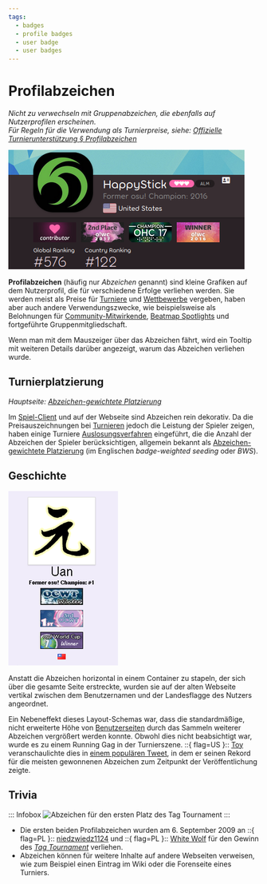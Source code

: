 ```yaml
---
tags:
  - badges
  - profile badges
  - user badge
  - user badges
---
```


# Profilabzeichen

*Nicht zu verwechseln mit Gruppenabzeichen, die ebenfalls auf Nutzerprofilen erscheinen.*\
*Für Regeln für die Verwendung als Turnierpreise, siehe: [Offizielle Turnierunterstützung § Profilabzeichen](/wiki/Tournaments/Official_support#profilabzeichen)*

![Screenshot von den Abzeichen von HappyStick auf der Webseite](img/HappyStick.png "Profilabzeichen werden unter dem Avatar und dem Nutzernamen auf der Webseite angezeigt.")

**Profilabzeichen** (häufig nur *Abzeichen* genannt) sind kleine Grafiken auf dem Nutzerprofil, die für verschiedene Erfolge verliehen werden. Sie werden meist als Preise für [Turniere](/wiki/Tournaments) und [Wettbewerbe](/wiki/Contests) vergeben, haben aber auch andere Verwendungszwecke, wie beispielsweise als Belohnungen für [Community-Mitwirkende](/wiki/People/Community_Contributors), [Beatmap Spotlights](/wiki/Beatmap_Spotlights#rewards) und fortgeführte Gruppenmitgliedschaft.

Wenn man mit dem Mauszeiger über das Abzeichen fährt, wird ein Tooltip mit weiteren Details darüber angezeigt, warum das Abzeichen verliehen wurde.

## Turnierplatzierung

*Hauptseite: [Abzeichen-gewichtete Platzierung](/wiki/Tournaments/Badge-weighted_seeding)*

Im [Spiel-Client](/wiki/Client) und auf der Webseite sind Abzeichen rein dekorativ. Da die Preisauszeichnungen bei [Turnieren](/wiki/Tournaments) jedoch die Leistung der Spieler zeigen, haben einige Turniere [Auslosungsverfahren](https://en.wikipedia.org/wiki/Seed_(sports)) eingeführt, die die Anzahl der Abzeichen der Spieler berücksichtigen, allgemein bekannt als [Abzeichen-gewichtete Platzierung](/wiki/Tournaments/Badge-weighted_seeding) (im Englischen *badge-weighted seeding* oder *BWS*).

## Geschichte

![Screenshot von den Abzeichen von Uan auf der alten Webseite](img/Uan.png "Auf der alten Webseite wurden Profilabzeichen unter dem Namen und dem Benutzertitel gestapelt.")

Anstatt die Abzeichen horizontal in einem Container zu stapeln, der sich über die gesamte Seite erstreckte, wurden sie auf der alten Webseite vertikal zwischen dem Benutzernamen und der Landesflagge des Nutzers angeordnet.

Ein Nebeneffekt dieses Layout-Schemas war, dass die standardmäßige, nicht erweiterte Höhe von [Benutzerseiten](/wiki/osu!supporter#editierbare-profilsektion) durch das Sammeln weiterer Abzeichen vergrößert werden konnte. Obwohl dies nicht beabsichtigt war, wurde es zu einem Running Gag in der Turnierszene. ::{ flag=US }:: [Toy](https://osu.ppy.sh/users/2757689) veranschaulichte dies in [einem populären Tweet](https://twitter.com/droombs/status/1036050610687074304), in dem er seinen Rekord für die meisten gewonnenen Abzeichen zum Zeitpunkt der Veröffentlichung zeigte.

## Trivia

::: Infobox
![](https://assets.ppy.sh/profile-badges/tagwinner.png "Abzeichen für den ersten Platz des Tag Tournament")
:::

- Die ersten beiden Profilabzeichen wurden am 6. September 2009 an ::{ flag=PL }:: [niedzwiedz1124](https://osu.ppy.sh/users/9610) und ::{ flag=PL }:: [White Wolf](https://osu.ppy.sh/users/39828) für den Gewinn des [*Tag Tournament*](https://osu.ppy.sh/community/forums/topics/17169) verliehen.
- Abzeichen können für weitere Inhalte auf andere Webseiten verweisen, wie zum Beispiel einen Eintrag im Wiki oder die Forenseite eines Turniers.
